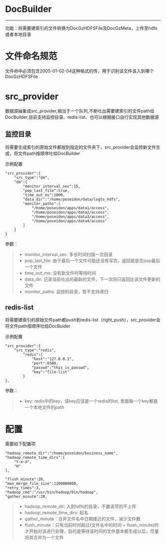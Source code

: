 # DocBuilder

------
功能：将需要建索引的文件转换为DocGzHDFSFile及DocGzMeta，上传至hdfs或者本地目录

# 文件命名规范
文件命中必须包含2005-01-02-04这种格式的传，用于识别该文件该入到哪个DocGzHDFSFile

# src_provider
数据源抽象成src_provider,相当于一个队列,不断吐出需要建索引的文件path给DocBuilder,目前支持监控目录、redis-list、也可以根据接口自行实现其他数据源

## 监控目录
将需要生成索引的原始文件都放到指定的文件夹下，src_provider会监控新文件生成，将文件path按顺序吐给DocBuilder

示例配置
```
"src_provider":{
    "src_type":"dm",
    "dm":{
        "monitor_interval_sec":15,
        "pop_last_file":true,
        "time_out_ms":1000,
        "data_dir":"/home/poseidon/data/logto_hdfs",
        "monitor_paths":[
            "/home/poseidon/apps/data1/access",
            "/home/poseidon/apps/data2/access",
            "/home/poseidon/apps/data3/access",
            "/home/poseidon/apps/data4/access"
        ]
    }
}
```

参数：
> * monitor_interval_sec: 多长时间扫描一次目录
> * pop_last_file: 由于最后一个文件可能还没有写完，返回是是否pop最后一个文件
> * time_out_ms: 没有新文件时等待时间
> * data_dir: 记录当前吐出的最新的文件，下一次将只返回比该文件更新的文件
> * monitor_paths: 监控的目录，暂不支持递归

## redis-list
将需要建索引的原始文件path都push到redis-list（right_push），src_provider会将文件path按顺序吐给DocBuider

示例配置
```
"src_provider":{
    "src_type":"redis",
        "redis":{
            "host":"127.0.0.1",
            "port":6500,
            "passwd":"this_is_passwd",
            "key":"file-list"
        }
},
```

参数：
> * key: redis中的key，该key应该是一个redis的list, 里面每一个key都是一个本地文件的path

# 配置
需要如下配置项
```
"hadoop_remote_dir":"/home/poseidon/business_name",
"hadoop_remote_time_dirs":[
    "Y-m-d",
    "H"
],

"flush_minute":20,
"max_merge_file_size":1200000000,
"retry_times":3,
"hadoop_cmd":"/usr/bin/hadoop/bin/hadoop",
"gather_minute":20,
```
> * hadoop_remote_dir: 入到hdfs的目录，不置该项则不上传
> * hadoop_remote_time_dirs: 起名
> * gather_minute：合并文件名中日期接近的文件，减少文件数
> * flush_minute：只有当前时间超过(文件名中的时间 + flush_minute)时才开始对该进行处理，目的是等待该时间的文件基本都生成以后，尽量将其合并为一个文件
